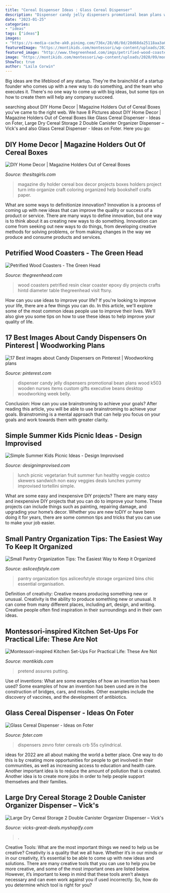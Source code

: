 ```yaml
---
title: "Cereal Dispenser Ideas : Glass Cereal Dispenser"
description: "Dispenser candy jelly dispensers promotional bean plans wood k503 wooden nurses items custom gifts executive beans desktop woodworking week belly"
date: "2023-01-25"
categories:
- "ideas"
tags: ["ideas"]
images:
- "https://s-media-cache-ak0.pinimg.com/736x/28/d6/8d/28d68da25118aa3a636ccd8c92b577b6.jpg"
featuredImage: "https://montikids.com/montessori/wp-content/uploads/2020/09/montessori-kitchen-1024x639.jpg"
featured_image: "http://www.thegreenhead.com/imgs/petrified-wood-coasters-1.jpg"
image: "https://montikids.com/montessori/wp-content/uploads/2020/09/montessori-kitchen-1024x639.jpg"
ShowToc: true
author: "Laila Corwin"
---
```



Big ideas are the lifeblood of any startup. They're the brainchild of a startup founder who comes up with a new way to do something, and the team who executes it. There's no one way to come up with big ideas, but some tips on how to create them will help any company succeed.

	

		
searching about DIY Home Decor | Magazine Holders Out of Cereal Boxes you've came to the right web. We have 8 Pictures about DIY Home Decor | Magazine Holders Out of Cereal Boxes like Glass Cereal Dispenser - Ideas on Foter, Large Dry Cereal Storage 2 Double Canister Organizer Dispenser – Vick&#039;s and also Glass Cereal Dispenser - Ideas on Foter. Here you go:
		
    
## DIY Home Decor | Magazine Holders Out Of Cereal Boxes

<img loading=lazy src="http://www.thesitsgirls.com/wp-content/uploads/2012/02/holder1.png" onerror="this.onerror=null;this.src='https://tse1.mm.bing.net/th?id=OIP.twzgjbM34Rfx0A-4rZTB3gHaLv&amp;pid=15.1';" alt="DIY Home Decor | Magazine Holders Out of Cereal Boxes">

_Source: thesitsgirls.com_

>magazine diy holder cereal box decor projects boxes holders project turn into organize craft coloring organized help bookshelf crafts paper. 

	

What are some ways to definitionize innovation?
Innovation is a process of coming up with new ideas that can improve the quality or success of a product or service. There are many ways to define innovation, but one way is to think about it as creating new ways to do something. Innovation can come from seeking out new ways to do things, from developing creative methods for solving problems, or from making changes in the way we produce and consume products and services.

    
## Petrified Wood Coasters - The Green Head

<img loading=lazy src="http://www.thegreenhead.com/imgs/petrified-wood-coasters-1.jpg" onerror="this.onerror=null;this.src='https://tse1.mm.bing.net/th?id=OIP.OAZB9rwaoSrpMCXLL54g3QHaE8&amp;pid=15.1';" alt="Petrified Wood Coasters - The Green Head">

_Source: thegreenhead.com_

>wood coasters petrified resin clear coaster epoxy diy projects crafts hintd diameter table thegreenhead visit ftsny. 

	

How can you use ideas to improve your life?
If you're looking to improve your life, there are a few things you can do. In this article, we'll explore some of the most common ideas people use to improve their lives. We'll also give you some tips on how to use these ideas to help improve your quality of life.

    
## 17 Best Images About Candy Dispensers On Pinterest | Woodworking Plans

<img loading=lazy src="https://s-media-cache-ak0.pinimg.com/736x/28/d6/8d/28d68da25118aa3a636ccd8c92b577b6.jpg" onerror="this.onerror=null;this.src='https://tse4.mm.bing.net/th?id=OIP.3r0twBo659XIL0khgoeHfAHaHa&amp;pid=15.1';" alt="17 Best images about Candy Dispensers on Pinterest | Woodworking plans">

_Source: pinterest.com_

>dispenser candy jelly dispensers promotional bean plans wood k503 wooden nurses items custom gifts executive beans desktop woodworking week belly. 

	

Conclusion: How can you use brainstroming to achieve your goals?
After reading this article, you will be able to use brainstroming to achieve your goals. Brainstroming is a mental approach that can help you focus on your goals and work towards them with greater clarity.

    
## Simple Summer Kids Picnic Ideas - Design Improvised

<img loading=lazy src="https://designimprovised.com/wp-content/uploads/2015/06/picnic-ideas.jpg" onerror="this.onerror=null;this.src='https://tse3.mm.bing.net/th?id=OIP.eJZ0sqISsbcH-2f1CHsk7gHaLH&amp;pid=15.1';" alt="Simple Summer Kids Picnic Ideas - Design Improvised">

_Source: designimprovised.com_

>lunch picnic vegetarian fruit summer fun healthy veggie costco skewers sandwich non easy veggies deals lunches yummy improvised tortellini simple. 

	

What are some easy and inexpensive DIY projects?
There are many easy and inexpensive DIY projects that you can do to improve your home. These projects can include things such as painting, repairing damage, and upgrading your home’s decor. Whether you are new toDIY or have been doing it for years, there are some common tips and tricks that you can use to make your job easier.

    
## Small Pantry Organization Tips: The Easiest Way To Keep It Organized

<img loading=lazy src="https://asliceofstyle.com/wp-content/uploads/2019/01/23-small-pantry-organization-700x1050.jpg" onerror="this.onerror=null;this.src='https://tse3.mm.bing.net/th?id=OIP.skVOlJS8cGL5dT4Um6MzgQHaLH&amp;pid=15.1';" alt="Small Pantry Organization Tips: The Easiest Way to Keep it Organized">

_Source: asliceofstyle.com_

>pantry organization tips asliceofstyle storage organized bins chic essential organisation. 

	

Definition of creativity: Creative means producing something new or unusual.
Creativity is the ability to produce something new or unusual. It can come from many different places, including art, design, and writing. Creative people often find inspiration in their surroundings and in their own ideas.

    
## Montessori-inspired Kitchen Set-Ups For Practical Life: These Are Not

<img loading=lazy src="https://montikids.com/montessori/wp-content/uploads/2020/09/montessori-kitchen-1024x639.jpg" onerror="this.onerror=null;this.src='https://tse1.mm.bing.net/th?id=OIP.FCwhmfdphwSnxcY7brY6UgHaEn&amp;pid=15.1';" alt="Montessori-inspired Kitchen Set-Ups For Practical Life: These Are Not">

_Source: montikids.com_

>pretend assures putting. 

	

Use of inventions: What are some examples of how an invention has been used?
Some examples of how an invention has been used are in the construction of bridges, cars, and missiles. Other examples include the discovery of vaccines, and the development of antibiotics.

    
## Glass Cereal Dispenser - Ideas On Foter

<img loading=lazy src="https://foter.com/photos/328/cereal-dispenser.jpg" onerror="this.onerror=null;this.src='https://tse3.mm.bing.net/th?id=OIP.pzedrdjHCllCPliKrz2YFAHaHa&amp;pid=15.1';" alt="Glass Cereal Dispenser - Ideas on Foter">

_Source: foter.com_

>dispensers zevro foter cereals crb 55s cylindrical. 

	

ideas for 2022 are all about making the world a better place. One way to do this is by creating more opportunities for people to get involved in their communities, as well as increasing access to education and health care. Another important idea is to reduce the amount of pollution that is created. Another idea is to create more jobs in order to help people support themselves and their families.

    
## Large Dry Cereal Storage 2 Double Canister Organizer Dispenser – Vick&#039;s

<img loading=lazy src="https://cdn.shopify.com/s/files/1/1103/9732/products/2-canister-cereal-dispenser-black_4_1024x1024.jpg?v=1578608024" onerror="this.onerror=null;this.src='https://tse1.mm.bing.net/th?id=OIP.-ry-8_BLpEDpnh2NksarAwHaIr&amp;pid=15.1';" alt="Large Dry Cereal Storage 2 Double Canister Organizer Dispenser – Vick&#039;s">

_Source: vicks-great-deals.myshopify.com_

>. 

	

Creative Tools: What are the most important things we need to help us be creative?
Creativity is a quality that we all have. Whether it’s in our minds or in our creativity, it’s essential to be able to come up with new ideas and solutions. There are many creative tools that you can use to help you be more creative, and some of the most important ones are listed below. However, it’s important to keep in mind that these tools aren’t always necessary and can even work against you if used incorrectly. So, how do you determine which tool is right for you?


